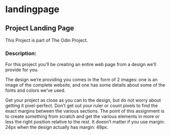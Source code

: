 # landingpage
## Project Landing Page

This Project is part of The Odin Project. 

### Description: 

For this project you’ll be creating an entire web page from a design we’ll provide for you.

The design we’re providing you comes in the form of 2 images: one is an image of the complete website, and one has some details about some of the fonts and colors we’ve used.

Get your project as close as you can to the design, but do not worry about getting it pixel-perfect. Don’t get out your ruler or count pixels to find the exact margins between the various sections. The point of this assignment is to create something from scratch and get the various elements in more or less the right position relative to the rest. It doesn’t matter if you use margin: 24px when the design actually has margin: 48px.


